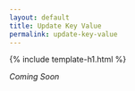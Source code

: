 ```yaml
---
layout: default
title: Update Key Value
permalink: update-key-value
---
```


{% include template-h1.html %}

_Coming Soon_
